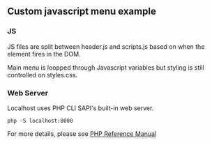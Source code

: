 ## Custom javascript menu example

### JS
JS files are split between header.js and scripts.js based on when the element fires in the DOM.

Main menu is loopped through Javascript variables but styling is still controlled on styles.css. 

### Web Server
Localhost uses PHP CLI SAPI's built-in web server.

```php -S localhost:8000```

For more details, please see [PHP Reference Manual](https://www.php.net/manual/en/features.commandline.webserver.php)

